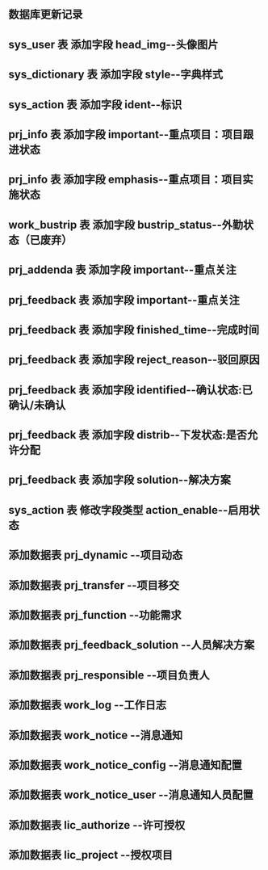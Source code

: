 ## 数据库更新记录
## sys_user 表 添加字段 head_img--头像图片
## sys_dictionary 表 添加字段 style--字典样式
## sys_action 表 添加字段 ident--标识

## prj_info 表 添加字段 important--重点项目：项目跟进状态
## prj_info 表 添加字段 emphasis--重点项目：项目实施状态

## work_bustrip 表 添加字段 bustrip_status--外勤状态（已废弃）

## prj_addenda 表 添加字段 important--重点关注

## prj_feedback 表 添加字段 important--重点关注
## prj_feedback 表 添加字段 finished_time--完成时间
## prj_feedback 表 添加字段 reject_reason--驳回原因
## prj_feedback 表 添加字段 identified--确认状态:已确认/未确认
## prj_feedback 表 添加字段 distrib--下发状态:是否允许分配
## prj_feedback 表 添加字段 solution--解决方案

## sys_action 表 修改字段类型 action_enable--启用状态

## 添加数据表 prj_dynamic --项目动态
## 添加数据表 prj_transfer --项目移交
## 添加数据表 prj_function --功能需求
## 添加数据表 prj_feedback_solution --人员解决方案
## 添加数据表 prj_responsible --项目负责人
## 添加数据表 work_log --工作日志
## 添加数据表 work_notice --消息通知
## 添加数据表 work_notice_config --消息通知配置
## 添加数据表 work_notice_user --消息通知人员配置
## 添加数据表 lic_authorize --许可授权
## 添加数据表 lic_project --授权项目
